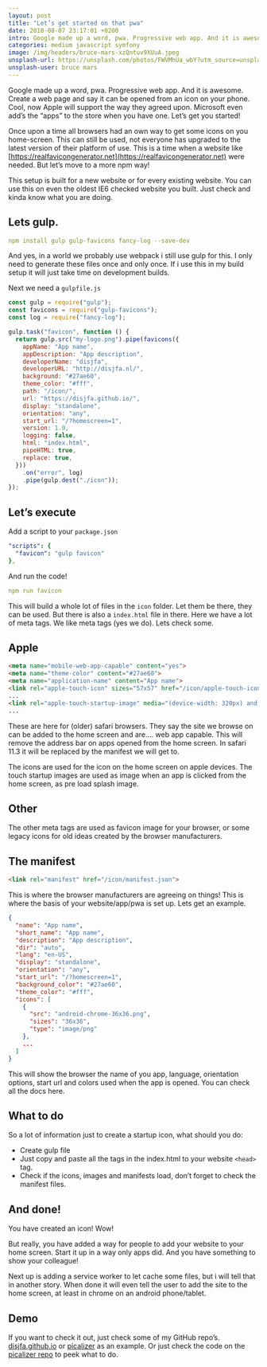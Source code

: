 ```yaml
---
layout: post
title: "Let’s get started on that pwa"
date: 2018-08-07 23:17:01 +0200
intro: Google made up a word, pwa. Progressive web app. And it is awesome. Create a web page and say it can be opened from an icon on your phone. Cool, now Apple will support the way they agreed upon. Microsoft even add’s the “apps” to the store when you have one. Let’s get you started!
categories: medium javascript symfony
image: /img/headers/bruce-mars-xzQntuv9XUuA.jpeg
unsplash-url: https://unsplash.com/photos/FWVMhUa_wbY?utm_source=unsplash&utm_medium=referral&utm_content=creditCopyText
unsplash-user: bruce mars
---
```


Google made up a word, pwa. Progressive web app. And it is awesome. Create a web page and say it can be opened from an icon on your phone. Cool, now Apple will support the way they agreed upon. Microsoft even add’s the “apps” to the store when you have one. Let’s get you started!


Once upon a time all browsers had an own way to get some icons on you home-screen. This can still be used, not everyone has upgraded to the latest version of their platform of use. This is a time when a website like [https://realfavicongenerator.net](https://realfavicongenerator.net) were needed. But let’s move to a more npm way!

This setup is built for a new website or for every existing website. You can use this on even the oldest IE6 checked website you built. Just check and kinda know what you are doing.

## Lets gulp.
```yaml
npm install gulp gulp-favicons fancy-log --save-dev
```
And yes, in a world we probably use webpack i still use gulp for this. I only need to generate these files once and only once. If i use this in my build setup it will just take time on development builds.

Next we need a `gulpfile.js`

```js
const gulp = require("gulp");
const favicons = require("gulp-favicons");
const log = require("fancy-log");

gulp.task("favicon", function () {
  return gulp.src("my-logo.png").pipe(favicons({
    appName: "App name",
    appDescription: "App description",
    developerName: "disjfa",
    developerURL: "http://disjfa.nl/",
    background: "#27ae60",
    theme_color: "#fff",
    path: "/icon/",
    url: "https://disjfa.github.io/",
    display: "standalone",
    orientation: "any",
    start_url: "/?homescreen=1",
    version: 1.0,
    logging: false,
    html: "index.html",
    pipeHTML: true,
    replace: true,
  }))
    .on("error", log)
    .pipe(gulp.dest("./icon"));
});
```

## Let’s execute
Add a script to your `package.json`
```yaml
"scripts": {
  "favicon": "gulp favicon"
},
```

And run the code!

```yaml
npm run favicon
```
This will build a whole lot of files in the `icon` folder. Let them be there, they can be used. But there is also a `index.html` file in there. Here we have a lot of meta tags. We like meta tags (yes we do). Lets check some.

## Apple
```html
<meta name="mobile-web-app-capable" content="yes">
<meta name="theme-color" content="#27ae60">
<meta name="application-name" content="App name">
<link rel="apple-touch-icon" sizes="57x57" href="/icon/apple-touch-icon-57x57.png">
...
<link rel="apple-touch-startup-image" media="(device-width: 320px) and (device-height: 480px) and (-webkit-device-pixel-ratio: 1)" href="/icon/apple-touch-startup-image-320x460.png">
...
```

These are here for (older) safari browsers. They say the site we browse on can be added to the home screen and are…. web app capable. This will remove the address bar on apps opened from the home screen. In safari 11.3 it will be replaced by the manifest we will get to.

The icons are used for the icon on the home screen on apple devices. The touch startup images are used as image when an app is clicked from the home screen, as pre load splash image.

## Other
The other meta tags are used as favicon image for your browser, or some legacy icons for old ideas created by the browser manufacturers.

## The manifest
```html
<link rel="manifest" href="/icon/manifest.json">
```

This is where the browser manufacturers are agreeing on things! This is where the basis of your website/app/pwa is set up. Lets get an example.

```json
{
  "name": "App name",
  "short_name": "App name",
  "description": "App description",
  "dir": "auto",
  "lang": "en-US",
  "display": "standalone",
  "orientation": "any",
  "start_url": "/?homescreen=1",
  "background_color": "#27ae60",
  "theme_color": "#fff",
  "icons": [
    {
      "src": "android-chrome-36x36.png",
      "sizes": "36x36",
      "type": "image/png"
    },
    ...
  ]
}
```

This will show the browser the name of you app, language, orientation options, start url and colors used when the app is opened. You can check all the docs here.

## What to do
So a lot of information just to create a startup icon, what should you do:

* Create gulp file
* Just copy and paste all the tags in the index.html to your website `<head>` tag.
* Check if the icons, images and manifests load, don’t forget to check the manifest files.

## And done!

You have created an icon! Wow!

But really, you have added a way for people to add your website to your home screen. Start it up in a way only apps did. And you have something to show your colleague!

Next up is adding a service worker to let cache some files, but i will tell that in another story. When done it will even tell the user to add the site to the home screen, at least in chrome on an android phone/tablet.

## Demo

If you want to check it out, just check some of my GitHub repo’s. [disjfa.github.io](http://disjfa.github.io/) or [picalizer](https://disjfa.github.io/picalizer/) as an example. Or just check the code on the [picalizer repo](https://github.com/disjfa/picalizer) to peek what to do.
